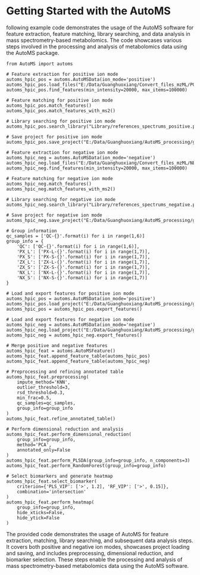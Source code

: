 # Getting Started with the AutoMS

following example code demonstrates the usage of the AutoMS software for feature extraction, 
feature matching, library searching, and data analysis in mass spectrometry-based metabolomics. 
The code showcases various steps involved in the processing and analysis of metabolomics 
data using the AutoMS package.
 
    from AutoMS import automs

    # Feature extraction for positive ion mode
    automs_hpic_pos = automs.AutoMSData(ion_mode='positive')
    automs_hpic_pos.load_files("E:/Data/Guanghuoxiang/Convert_files_mzML/POS")
    automs_hpic_pos.find_features(min_intensity=20000, max_items=100000)

    # Feature matching for positive ion mode
    automs_hpic_pos.match_features()
    automs_hpic_pos.match_features_with_ms2()

    # Library searching for positive ion mode
    automs_hpic_pos.search_library("Library/references_spectrums_positive.pickle")

    # Save project for positive ion mode
    automs_hpic_pos.save_project("E:/Data/Guanghuoxiang/AutoMS_processing/guanghuoxiang_hpic_positive.project")

    # Feature extraction for negative ion mode
    automs_hpic_neg = automs.AutoMSData(ion_mode='negative')
    automs_hpic_neg.load_files("E:/Data/Guanghuoxiang/Convert_files_mzML/NEG")
    automs_hpic_neg.find_features(min_intensity=20000, max_items=100000)

    # Feature matching for negative ion mode
    automs_hpic_neg.match_features()
    automs_hpic_neg.match_features_with_ms2()
    
    # Library searching for negative ion mode
    automs_hpic_neg.search_library("Library/references_spectrums_negative.pickle")
    
    # Save project for negative ion mode
    automs_hpic_neg.save_project("E:/Data/Guanghuoxiang/AutoMS_processing/guanghuoxiang_hpic_negative.project")
    
    # Group information
    qc_samples = ['QC-{}'.format(i) for i in range(1,6)]
    group_info = {
        'QC': ['QC-{}'.format(i) for i in range(1,6)],
        'PX_L': ['PX-L-{}'.format(i) for i in range(1,7)],
        'PX_S': ['PX-S-{}'.format(i) for i in range(1,7)],
        'ZX_L': ['ZX-L-{}'.format(i) for i in range(1,7)],
        'ZX_S': ['ZX-S-{}'.format(i) for i in range(1,7)],
        'NX_L': ['NX-L-{}'.format(i) for i in range(1,7)],
        'NX_S': ['NX-S-{}'.format(i) for i in range(1,7)]
    }

    # Load and export features for positive ion mode
    automs_hpic_pos = automs.AutoMSData(ion_mode='positive')
    automs_hpic_pos.load_project("E:/Data/Guanghuoxiang/AutoMS_processing/guanghuoxiang_hpic_positive.project")
    automs_hpic_pos = automs_hpic_pos.export_features()
    
    # Load and export features for negative ion mode
    automs_hpic_neg = automs.AutoMSData(ion_mode='negative')
    automs_hpic_neg.load_project("E:/Data/Guanghuoxiang/AutoMS_processing/guanghuoxiang_hpic_negative.project")
    automs_hpic_neg = automs_hpic_neg.export_features()
    
    # Merge positive and negative features
    automs_hpic_feat = automs.AutoMSFeature()
    automs_hpic_feat.append_feature_table(automs_hpic_pos)
    automs_hpic_feat.append_feature_table(automs_hpic_neg)
    
    # Preprocessing and refining annotated table
    automs_hpic_feat.preprocessing(
        impute_method='KNN',
        outlier_threshold=3,
        rsd_threshold=0.3,
        min_frac=0.5,
        qc_samples=qc_samples,
        group_info=group_info
    )
    automs_hpic_feat.refine_annotated_table()
    
    # Perform dimensional reduction and analysis
    automs_hpic_feat.perform_dimensional_reduction(
        group_info=group_info,
        method='PCA',
        annotated_only=False
    )
    automs_hpic_feat.perform_PLSDA(group_info=group_info, n_components=3)
    automs_hpic_feat.perform_RandomForest(group_info=group_info)
    
    # Select biomarkers and generate heatmap
    automs_hpic_feat.select_biomarker(
        criterion={'PLS_VIP': ['>', 1.2], 'RF_VIP': ['>', 0.15]},
        combination='intersection'
    )
    automs_hpic_feat.perform_heatmap(
        group_info=group_info,
        hide_xticks=False,
        hide_ytick=False
    )


The provided code demonstrates the usage of AutoMS for feature extraction, 
matching, library searching, and subsequent data analysis steps. It covers both 
positive and negative ion modes, showcases project loading and saving, and 
includes preprocessing, dimensional reduction, and biomarker selection. 
These steps enable the processing and analysis of mass spectrometry-based 
metabolomics data using the AutoMS software.